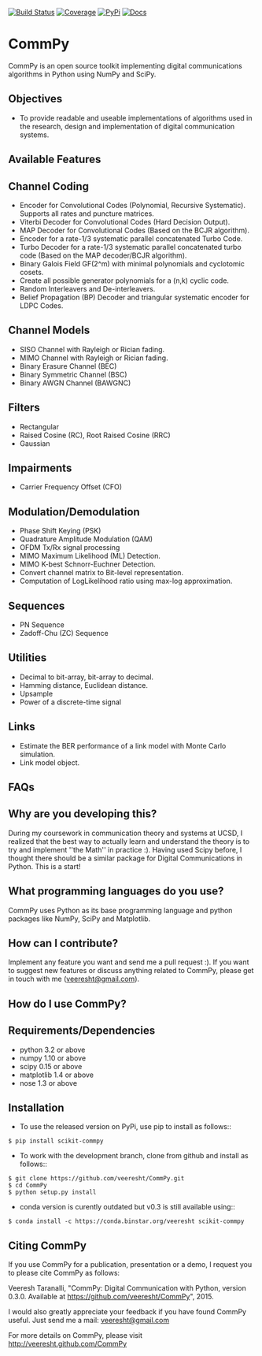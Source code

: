 

[![Build Status](https://secure.travis-ci.org/veeresht/CommPy.svg?branch=master)](https://secure.travis-ci.org/veeresht/CommPy)
[![Coverage](https://coveralls.io/repos/veeresht/CommPy/badge.svg)](https://coveralls.io/r/veeresht/CommPy)
[![PyPi](https://badge.fury.io/py/scikit-commpy.svg)](https://badge.fury.io/py/scikit-commpy)
[![Docs](https://readthedocs.org/projects/commpy/badge/?version=latest)](http://commpy.readthedocs.io/en/latest/?badge=latest)

CommPy
======

CommPy is an open source toolkit implementing digital communications algorithms
in Python using NumPy and SciPy.

Objectives
----------
- To provide readable and useable implementations of algorithms used in the research, design and implementation of digital communication systems.

Available Features
------------------
Channel Coding
--------------
- Encoder for Convolutional Codes (Polynomial, Recursive Systematic). Supports all rates and puncture matrices.
- Viterbi Decoder for Convolutional Codes (Hard Decision Output).
- MAP Decoder for Convolutional Codes (Based on the BCJR algorithm).
- Encoder for a rate-1/3 systematic parallel concatenated Turbo Code.
- Turbo Decoder for a rate-1/3 systematic parallel concatenated turbo code (Based on the MAP decoder/BCJR algorithm).
- Binary Galois Field GF(2^m) with minimal polynomials and cyclotomic cosets.
- Create all possible generator polynomials for a (n,k) cyclic code.
- Random Interleavers and De-interleavers.
- Belief Propagation (BP) Decoder and triangular systematic encoder for LDPC Codes.

Channel Models
--------------
- SISO Channel with Rayleigh or Rician fading.
- MIMO Channel with Rayleigh or Rician fading.
- Binary Erasure Channel (BEC)
- Binary Symmetric Channel (BSC)
- Binary AWGN Channel (BAWGNC)

Filters
-------
- Rectangular
- Raised Cosine (RC), Root Raised Cosine (RRC)
- Gaussian

Impairments
-----------
- Carrier Frequency Offset (CFO)

Modulation/Demodulation
-----------------------
- Phase Shift Keying (PSK)
- Quadrature Amplitude Modulation (QAM)
- OFDM Tx/Rx signal processing
- MIMO Maximum Likelihood (ML) Detection.
- MIMO K-best Schnorr-Euchner Detection.
- Convert channel matrix to Bit-level representation.
- Computation of LogLikelihood ratio using max-log approximation.

Sequences
---------
- PN Sequence
- Zadoff-Chu (ZC) Sequence

Utilities
---------
- Decimal to bit-array, bit-array to decimal.
- Hamming distance, Euclidean distance.
- Upsample
- Power of a discrete-time signal

Links
-----
- Estimate the BER performance of a link model with Monte Carlo simulation.
- Link model object.

FAQs
----
Why are you developing this?
----------------------------
During my coursework in communication theory and systems at UCSD, I realized that the best way to actually learn and understand the theory is to try and implement ''the Math'' in practice :). Having used Scipy before, I thought there should be a similar package for Digital Communications in Python. This is a start!

What programming languages do you use?
--------------------------------------
CommPy uses Python as its base programming language and python packages like NumPy, SciPy and Matplotlib.

How can I contribute?
---------------------
Implement any feature you want and send me a pull request :). If you want to suggest new features or discuss anything related to CommPy, please get in touch with me (veeresht@gmail.com).

How do I use CommPy?
--------------------
Requirements/Dependencies
-------------------------
- python 3.2 or above
- numpy 1.10 or above
- scipy 0.15 or above
- matplotlib 1.4 or above
- nose 1.3 or above

Installation
------------

- To use the released version on PyPi, use pip to install as follows::
```
$ pip install scikit-commpy
```
- To work with the development branch, clone from github and install as follows::
```
$ git clone https://github.com/veeresht/CommPy.git
$ cd CommPy
$ python setup.py install
```
- conda version is curently outdated but v0.3 is still available using::
```
$ conda install -c https://conda.binstar.org/veeresht scikit-commpy
```

Citing CommPy
-------------
If you use CommPy for a publication, presentation or a demo, I request you to please cite CommPy as follows:

Veeresh Taranalli, "CommPy: Digital Communication with Python, version 0.3.0. Available at https://github.com/veeresht/CommPy", 2015.

I would also greatly appreciate your feedback if you have found CommPy useful. Just send me a mail: veeresht@gmail.com

For more details on CommPy, please visit http://veeresht.github.com/CommPy
